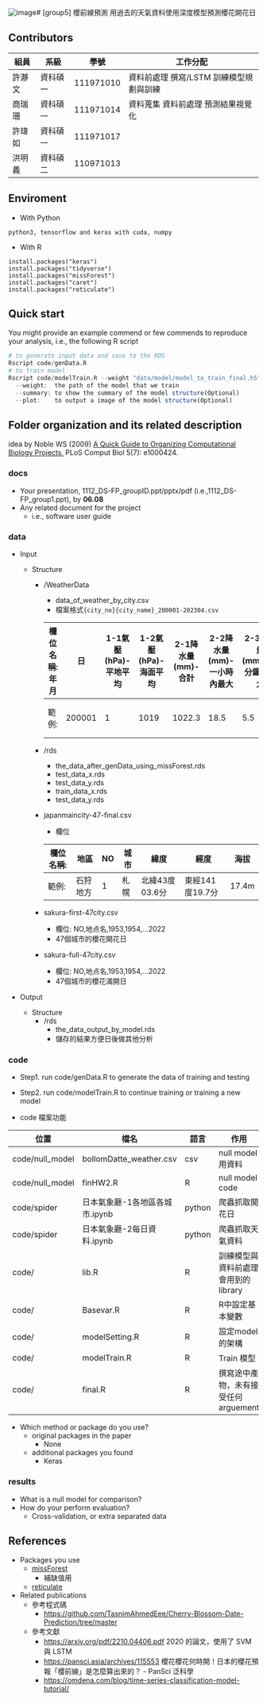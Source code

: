 ![image](https://github.com/1112-datascience-inservice/final-project-group5/assets/126131693/1aa3b0a5-3969-4d81-bb27-b9b7a8bfc968)# [group5] 櫻前線預測
用過去的天氣資料使用深度模型預測櫻花開花日

## Contributors
|組員|系級|學號|工作分配|
|-|-|-|-|
|許瀞文|資科碩一|111971010|資料前處理 撰寫/LSTM 訓練模型規劃與訓練|
|商瑞珊|資科碩一|111971014|資料蒐集 資料前處理 預測結果視覺化|
|許瑋如|資科碩一|111971017||
|洪明義|資科碩二|110971013||

## Enviroment
* With Python
```
python3, tensorflow and keras with cuda, numpy
```
* With R
```
install.packages("keras")
install.packages("tidyverse")
install.packages("missForest")
install.packages("caret")
install.packages("reticulate")
```

## Quick start
You might provide an example commend or few commends to reproduce your analysis, i.e., the following R script
```R
# to generate input data and save to the RDS
Rscript code/genData.R
# to train model
Rscript code/modelTrain.R --weight "data/model/model_to_train_final.h5" --summary --plot
  --weight:  the path of the model that we train
  --summary: to show the summary of the model structure(Optional)
  --plot:    to output a image of the model structure(Optional)
```

## Folder organization and its related description
idea by Noble WS (2009) [A Quick Guide to Organizing Computational Biology Projects.](https://journals.plos.org/ploscompbiol/article?id=10.1371/journal.pcbi.1000424) PLoS Comput Biol 5(7): e1000424.

### docs
* Your presentation, 1112_DS-FP_groupID.ppt/pptx/pdf (i.e.,1112_DS-FP_group1.ppt), by **06.08**
* Any related document for the project
  * i.e., software user guide

### data
* Input
  * Structure
    * /WeatherData
      * data_of_weather_by_city.csv
      * 檔案格式```{city_no}{city_name}_200001-202304.csv```

      |欄位名稱: 年月|日|1-1氣壓(hPa)-平地平均|1-2氣壓(hPa)-海面平均|2-1降水量(mm)-合計|2-2降水量(mm)-一小時內最大|2-3降水量(mm)-10分鐘內最大|3-1氣温(℃)-平均|3-2氣温(℃)-最高|3-3氣温(℃)-最低|4-1湿度(％)-平均|4-2湿度(％)-最小|5-1風向・風速(m/s)-平均風速|5-2風向・風速(m/s)-最大風速|5-3風向・風速(m/s)-最大風向|5-4風向・風速(m/s)-最大瞬間風速|5-5風向・風速(m/s)-最大瞬間風向|6日照時間(h)|7-1雪(cm)-降雪|7-2雪(cm)-最深積雪|8-1天気概況-晝|8-2天気概況-夜|
      |-|-|-|-|-|-|-|-|-|-|-|-|-|-|-|-|-|-|-|-|-|-|
      |範例: |200001|1|1019|1022.3|18.5|5.5|1.5|-3.3|-0.7|-5|86|53|1.5|5.3|北西|10.7|北西|4.5|34|53|晴後雪|雪|


    * /rds
      * the_data_after_genData_using_missForest.rds
      * test_data_x.rds
      * test_data_y.rds
      * train_data_x.rds
      * test_data_y.rds
    * japanmaincity-47-final.csv
      * 欄位

      |欄位名稱: |地區|NO|城市|緯度|經度|海拔|
      |-|-|-|-|-|-|-|
      |範例: |石狩地方|1|札幌|北緯43度03.6分|東經141度19.7分|17.4m|
    * sakura-first-47city.csv
      * 欄位: NO,地点名,1953,1954,...2022
      * 47個城市的櫻花開花日
    * sakura-full-47city.csv
      * 欄位: NO,地点名,1953,1954,...2022
      * 47個城市的櫻花滿開日


* Output
  * Structure
    * /rds
      * the_data_output_by_model.rds
      * 儲存的結果方便日後做其他分析

### code
* Step1. run code/genData.R to generate the data of training and testing
* Step2. run code/modelTrain.R to continue training or training a new model

* code 檔案功能

|位置|檔名|語言|作用|
|-|-|-|-|
|code/null_model|bollomDatte_weather.csv|csv|null model 用資料|
|code/null_model|finHW2.R|R|null model code|
|code/spider|日本氣象廳-1各地區各城市.ipynb|python|爬蟲抓取開花日|
|code/spider|日本氣象廳-2每日資料.ipynb|python|爬蟲抓取天氣資料|
|code/|lib.R|R|訓練模型與資料前處理會用到的 library|
|code/|Basevar.R|R|R中設定基本變數|
|code/|modelSetting.R|R|設定model的架構|
|code/|modelTrain.R|R|Train 模型|
|code/|final.R|R|撰寫途中產物，未有接受任何 arguement|

* Which method or package do you use? 
  * original packages in the paper
    * None
  * additional packages you found
    * Keras

### results
* What is a null model for comparison?
* How do your perform evaluation?
  * Cross-validation, or extra separated data

## References
* Packages you use
  * [missForest](https://cran.r-project.org/web/packages/missForest/index.html)
    - 補缺值用
  * [reticulate](https://cran.r-project.org/web/packages/reticulate/index.html)
* Related publications
  * 參考程式碼
    - https://github.com/TasnimAhmedEee/Cherry-Blossom-Date-Prediction/tree/master
  * 參考文獻
    - https://arxiv.org/pdf/2210.04406.pdf 2020 的論文，使用了 SVM 與 LSTM
    - https://pansci.asia/archives/115553 櫻花櫻花何時開！日本的櫻花預報「櫻前線」是怎麼算出來的？ - PanSci 泛科學
    - https://omdena.com/blog/time-series-classification-model-tutorial/
